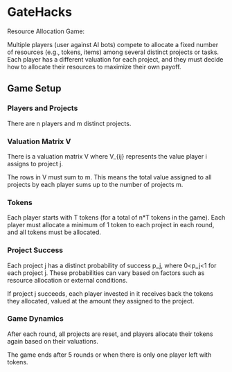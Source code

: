 # GateHacks

Resource Allocation Game:

Multiple players (user against AI bots) compete to allocate a fixed number of resources (e.g., tokens, items) among several distinct projects or tasks. Each player has a different valuation for each project, and they must decide how to allocate their resources to maximize their own payoff.

## Game Setup
### Players and Projects
There are n players and m distinct projects.

### Valuation Matrix V
There is a valuation matrix V where V_{ij}​ represents the value player i assigns to project j.

The rows in V must sum to m. This means the total value assigned to all projects by each player sums up to the number of projects m.

### Tokens
Each player starts with T tokens (for a total of n*T tokens in the game).
Each player must allocate a minimum of 1 token to each project in each round, and all tokens must be allocated.

### Project Success
Each project j has a distinct probability of success p_j​, where 0<p_j<1 for each project j. These probabilities can vary based on factors such as resource allocation or external conditions.

If project j succeeds, each player invested in it receives back the tokens they allocated, valued at the amount they assigned to the project.

### Game Dynamics

After each round, all projects are reset, and players allocate their tokens again based on their valuations.

The game ends after 5 rounds or when there is only one player left with tokens.